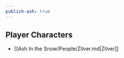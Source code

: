```yaml
---  
publish-ash: true  
---  
```

## Player Characters  
- [[Ash In the Snow/People/Zilver.md|Zilver]]  
  
  
